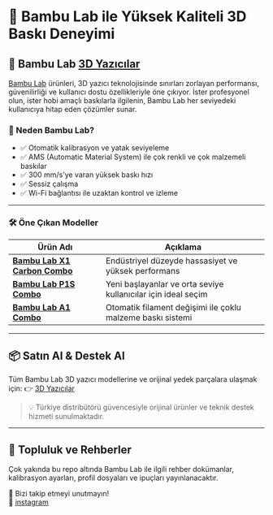 # 🌱 Bambu Lab ile Yüksek Kaliteli 3D Baskı Deneyimi

## 🚀 Bambu Lab [3D Yazıcılar](store.metatechtr.com)

[Bambu Lab](https://store.metatechtr.com/bambu-lab) ürünleri, 3D yazıcı teknolojisinde sınırları zorlayan performansı, güvenilirliği ve kullanıcı dostu özellikleriyle öne çıkıyor. İster profesyonel olun, ister hobi amaçlı baskılarla ilgilenin, Bambu Lab her seviyedeki kullanıcıya hitap eden çözümler sunar.

### 🎯 Neden Bambu Lab?

- ✅ Otomatik kalibrasyon ve yatak seviyeleme  
- ✅ AMS (Automatic Material System) ile çok renkli ve çok malzemeli baskılar  
- ✅ 300 mm/s’ye varan yüksek baskı hızı  
- ✅ Sessiz çalışma  
- ✅ Wi-Fi bağlantısı ile uzaktan kontrol ve izleme

---

### 🛠️ Öne Çıkan Modeller

| Ürün Adı | Açıklama |
|----------|----------|
| [**Bambu Lab X1 Carbon Combo**](https://store.metatechtr.com/bambu-lab-x1-carbon-combo-3d-printer) | Endüstriyel düzeyde hassasiyet ve yüksek performans 
| [**Bambu Lab P1S Combo**](https://store.metatechtr.com/bambu-lab-p1s-3d-printer-combo-with-ams)| Yeni başlayanlar ve orta seviye kullanıcılar için ideal seçim |
| [**Bambu Lab A1 Combo**](https://store.metatechtr.com/bambulab-a1-combo-3d-printer)| Otomatik filament değişimi ile çoklu malzeme baskı sistemi |

---

## 📦 Satın Al & Destek Al

Tüm Bambu Lab 3D yazıcı modellerine ve orijinal yedek parçalara ulaşmak için:
👉 [3D Yazıcılar](https://store.metatechtr.com)

> 💡 Türkiye distribütörü güvencesiyle orijinal ürünler ve teknik destek hizmeti sunulmaktadır.

---

## 🧠 Topluluk ve Rehberler

Çok yakında bu repo altında Bambu Lab ile ilgili rehber dokümanlar, kalibrasyon ayarları, profil dosyaları ve ipuçları yayınlanacaktır.

📌 Bizi takip etmeyi unutmayın!  
🔗 [instagram](https://www.instagram.com/metatechtr/)
